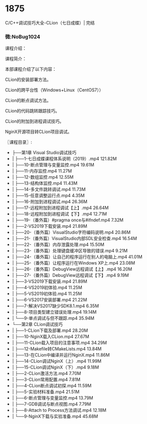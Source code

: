 # 1875
C/C++调试技巧大全-CLion（七日成蝶）| 完结
### 微:NoBug1024 


课程介绍：

课程简介：

本部课程介绍了以下内容：

CLion的安装部署方法。

CLion的跨平台性（Windows+Linux（CentOS7））

CLion的断点调试方法。

CLion的代码跳转跟踪技巧。

CLion的附加到进程调试技巧。

NginX开源项目转CLion项目调试。



〖课程目录〗:


- ├──第1章 Visual Studio调试技巧  
- |   ├──1-七日成蝶课程体系说明（2019）.mp4  121.82M
- |   ├──10-断点管理与变量监控.mp4  19.61M
- |   ├──11-内存监控.mp4  11.27M
- |   ├──12-数组监控.mp4  12.55M
- |   ├──13-结构体监控.mp4  11.43M
- |   ├──14-多文件跳转调试.mp4  11.73M
- |   ├──15-任意调整运行点.mp4  4.35M
- |   ├──16-附加到进程调试.mp4  26.36M
- |   ├──17-远程附加到进程调试【上】.mp4  26.64M
- |   ├──18-远程附加到进程调试【下】.mp4  12.71M
- |   ├──19-（番外篇）#pragma once与#ifndef.mp4  7.32M
- |   ├──2-VS2019下载安装.mp4  21.89M
- |   ├──20-（番外篇）VisualStudio字符编码说明.mp4  20.86M
- |   ├──21-（番外篇）VisualStudio内部SDL安全检查.mp4  16.54M
- |   ├──22-（番外篇）内存泄露处理.mp4  15.50M
- |   ├──23-（番外篇）处理键盘缓冲区导致的错误.mp4  9.21M
- |   ├──24-（番外篇）让自己的程序运行在别人的电脑上.mp4  41.01M
- |   ├──25-（番外篇）让程序运行在Windows XP上.mp4  23.08M
- |   ├──26-（番外篇）DebugView远程调试【上】.mp4  16.20M
- |   ├──27-（番外篇）DebugView远程调试【下】.mp4  9.19M
- |   ├──3-VS2019下载安装.mp4  21.89M
- |   ├──4-VS2019初体验.mp4  11.25M
- |   ├──5-VS2019初体验.mp4  11.25M
- |   ├──6-VS2017安装部署.mp4  21.22M
- |   ├──7-解决VS2017缺少SDK8.1.mp4  6.35M
- |   ├──8-项目类型建立错误处理.mp4  19.14M
- |   └──9-单点调试与但不跟踪.mp4  35.94M
- └──第2章 CLion调试技巧  
- |   ├──1-CLion下载及部署.mp4  28.20M
- |   ├──10-NginX载入CLion.mp4  27.67M
- |   ├──11-CLion载入项目的注意事项.mp4  34.29M
- |   ├──12-Makefile转CMakeLists.mp4  13.84M
- |   ├──13-在CLion中编译并运行NginX.mp4  11.86M
- |   ├──14-CLion调试NginX（上）.mp4  11.99M
- |   ├──15-CLion调试NginX（下）.mp4  9.18M
- |   ├──2-CLion激活方法.mp4  7.70M
- |   ├──3-CLion常用配置.mp4  7.81M
- |   ├──4-CLion断点调试初探.mp4  11.59M
- |   ├──5-实验材料准备.mp4  21.51M
- |   ├──6-断点管理与变量监控.mp4  13.79M
- |   ├──7-GDB调试与断点视图.mp4  7.79M
- |   ├──8-Attach to Process方法调试.mp4  12.18M
- |   └──9-NginX下载与实验准备.mp4  45.68M


